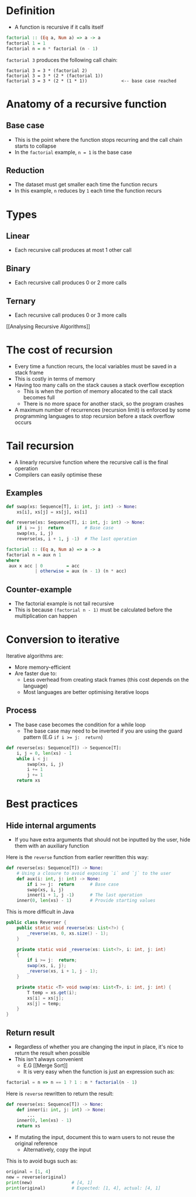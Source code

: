 # Definition
- A function is recursive if it calls itself

```haskell
factorial :: (Eq a, Num a) => a -> a
factorial 1 = 1
factorial n = n * factorial (n - 1)
```

`factorial 3` produces the following call chain:
```
factorial 3 = 3 * (factorial 2)
factorial 3 = 3 * (2 * (factorial 1))
factorial 3 = 3 * (2 * (1 * 1))             <-- base case reached
```

# Anatomy of a recursive function
## Base case
- This is the point where the function stops recurring and the call chain starts to collapse
- In the `factorial` example, `n = 1` is the base case

## Reduction
- The dataset must get smaller each time the function recurs
- In this example, `n` reduces by `1` each time the function recurs

# Types
## Linear
- Each recursive call produces at most 1 other call

## Binary
- Each recursive call produces 0 or 2 more calls

## Ternary
- Each recursive call produces 0 or 3 more calls

[[Analysing Recursive Algorithms]]

# The cost of recursion
- Every time a function recurs, the local variables must be saved in a stack frame
- This is costly in terms of memory
- Having too many calls on the stack causes a stack overflow exception
	- This is when the portion of memory allocated to the call stack becomes full
	- There is no more space for another stack, so the program crashes
- A maximum number of recurrences (recursion limit) is enforced by some programming languages to stop recursion before a stack overflow occurs

# Tail recursion
- A linearly recursive function where the recursive call is the final operation
- Compilers can easily optimise these

## Examples
```python
def swap(xs: Sequence[T], i: int, j: int) -> None:
	xs[i], xs[j] = xs[j], xs[i]

def reverse(xs: Sequence[T], i: int, j: int) -> None:
	if i >= j:  return        # Base case
	swap(xs, i, j)
	reverse(xs, i + 1, j -1)  # The last operation
```

```haskell
factorial :: (Eq a, Num a) => a -> a  
factorial n = aux n 1  
where  
 aux x acc | 0         = acc  
           | otherwise = aux (n - 1) (n * acc)
```

## Counter-example
- The factorial example is not tail recursive
- This is because `(factorial n - 1)`  must be calculated before the multiplication can happen

# Conversion to iterative
Iterative algorithms are:
- More memory-efficient
- Are faster due to:
	- Less overhead from creating stack frames (this cost depends on the language)
	- Most languages are better optimising iterative loops

## Process
- The base case becomes the condition for a while loop
	- The base case may need to be inverted if you are using the guard pattern (E.G `if i >= j:  return`)

```python
def reverse(xs: Sequence[T]) -> Sequence[T]:
	i, j = 0, len(xs) - 1
	while i < j:
		swap(xs, i, j)
		i += 1
		j += 1
	return xs
```

# Best practices
## Hide internal arguments
- If you have extra arguments that should not be inputted by the user, hide them with an auxiliary function

Here is the `reverse` function from earlier rewritten this way:
```python
def reverse(xs: Sequence[T]) -> None:
	# Using a closure to avoid exposing `i` and `j` to the user
	def aux(i: int, j: int) -> None:
		if i >= j:  return      # Base case
		swap(xs, i, j)
		inner(i + 1, j -1)      # The last operation
	inner(0, len(xs) - 1)       # Provide starting values
```

This is more difficult in Java
```java
public class Reverser {
	public static void reverse(xs: List<?>) {
		_reverse(xs, 0, xs.size() - 1);
	}

	private static void _reverse(xs: List<?>, i: int, j: int)
	{
		if i >= j:  return;
		swap(xs, i, j);
		_reverse(xs, i + 1, j - 1);
	}

	private static <T> void swap(xs: List<T>, i: int, j: int) {
		T temp = xs.get(i);
		xs[i] = xs[j];
		xs[j] = temp;
	}
}
```

## Return result
- Regardless of whether you are changing the input in place, it's nice to return the result when possible
- This isn't always convenient
	- E.G [[Merge Sort]]
	- It is very easy when the function is just an expression such as:
```javascript
factorial = n => n == 1 ? 1 : n * factorial(n - 1)
```

Here is `reverse` rewritten to return the result:
```python
def reverse(xs: Sequence[T]) -> None:
	def inner(i: int, j: int) -> None:
		...
	inner(0, len(xs) - 1)
	return xs
```

- If mutating the input, document this to warn users to not reuse the original reference
	- Alternatively, copy the input

This is to avoid bugs such as:
```python
original = [1, 4]
new = reverse(original)
print(new)               # [4, 1]
print(original)          # Expected: [1, 4], actual: [4, 1]
```